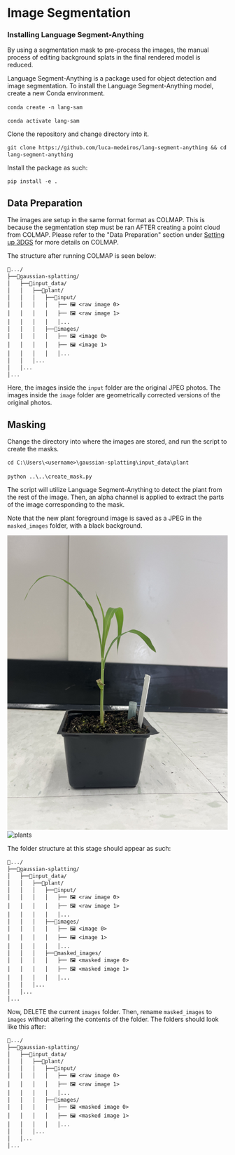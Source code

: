 # Image Segmentation

### Installing Language Segment-Anything

By using a segmentation mask to pre-process the images, the manual process of editing background splats in the final rendered model is reduced.

Language Segment-Anything is a package used for object detection and image segmentation. To install the Language Segment-Anything model, create a new Conda environment. 

``conda create -n lang-sam``

``conda activate lang-sam``

Clone the repository and change directory into it.
```
git clone https://github.com/luca-medeiros/lang-segment-anything && cd lang-segment-anything
```
Install the package as such:
```
pip install -e .
```

## Data Preparation
The images are setup in the same format format as COLMAP. This is because the segmentation step must be ran AFTER creating a point cloud from COLMAP. Please refer to the "Data Preparation" section under [Setting up 3DGS](https://christine-deng.github.io/3dgs-vr-unity-plants/install.html#data-preparation) for more details on COLMAP.

The structure after running COLMAP is seen below:

```
📂.../ 
├──📂gaussian-splatting/ 
│   ├──📂input_data/
│   │	├──📂plant/
│   │	│	├──📂input/
│   │	│	│	├── 🖼️ <raw image 0>
│   │	│	│	├── 🖼️ <raw image 1>
│   │	│	│	│...
│   │	│	├──📂images/
│   │	│	│	├── 🖼️ <image 0>
│   │	│	│	├── 🖼️ <image 1>
│   │	│	│	│...
│   │   │...
│   │...
│...
```
Here, the images inside the ``input`` folder are the original JPEG photos. The images inside the ``image`` folder are geometrically corrected versions of the original photos.

## Masking
Change the directory into where the images are stored, and run the script to create the masks.

```
cd C:\Users\<username>\gaussian-splatting\input_data\plant

python ..\..\create_mask.py
```
The script will utilize Language Segment-Anything to detect the plant from the rest of the image. Then, an alpha channel is applied to extract the parts of the image corresponding to the mask.

Note that the new plant foreground image is saved as a JPEG in the ``masked_images`` folder, with a black background.

![plants](images/before_seg.jpeg)
![plants](images/after_seg.png)

The folder structure at this stage should appear as such:
```
📂.../ 
├──📂gaussian-splatting/ 
│   ├──📂input_data/
│   │	├──📂plant/
│   │	│	├──📂input/
│   │	│	│	├── 🖼️ <raw image 0>
│   │	│	│	├── 🖼️ <raw image 1>
│   │	│	│	│...
│   │	│	├──📂images/
│   │	│	│	├── 🖼️ <image 0>
│   │	│	│	├── 🖼️ <image 1>
│   │	│	│	│...
│   │	│	├──📂masked_images/
│   │	│	│	├── 🖼️ <masked image 0>
│   │	│	│	├── 🖼️ <masked image 1>
│   │	│	│	│...
│   │   │...
│   │...
│...
```
Now, DELETE the current ``images`` folder. Then, rename ``masked_images`` to ``images`` without altering the contents of the folder. The folders should look like this after:
```
📂.../ 
├──📂gaussian-splatting/ 
│   ├──📂input_data/
│   │	├──📂plant/
│   │	│	├──📂input/
│   │	│	│	├── 🖼️ <raw image 0>
│   │	│	│	├── 🖼️ <raw image 1>
│   │	│	│	│...
│   │	│	├──📂images/
│   │	│	│	├── 🖼️ <masked image 0>
│   │	│	│	├── 🖼️ <masked image 1>
│   │	│	│	│...
│   │   │...
│   │...
│...
```

